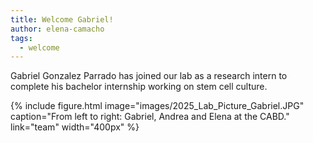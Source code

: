 ```yaml
---
title: Welcome Gabriel!
author: elena-camacho
tags:
  - welcome
---
```


Gabriel Gonzalez Parrado has joined our lab as a research intern to complete his bachelor internship working on stem cell culture.

{%
  include figure.html
  image="images/2025_Lab_Picture_Gabriel.JPG"
  caption="From left to right: Gabriel, Andrea and Elena at the CABD."
  link="team"
  width="400px"
%}


